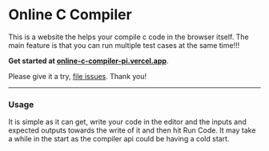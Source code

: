 
# Online C Compiler
 

This is a website the helps your compile c code in the browser itself.
The main feature is that you can run multiple test cases at the same time!!!

**Get started at [online-c-compiler-pi.vercel.app](https://online-c-compiler-pi.vercel.app/)**.

Please give it a try, [file issues](https://github.com/simonMat21/online-c-compiler/issues). Thank you!

---    

### Usage

It is simple as it can get, write your code in the editor and the inputs and expected outputs towards the write of it and then hit Run Code.
It may take a while in the start as the compiler api could be having a cold start.
